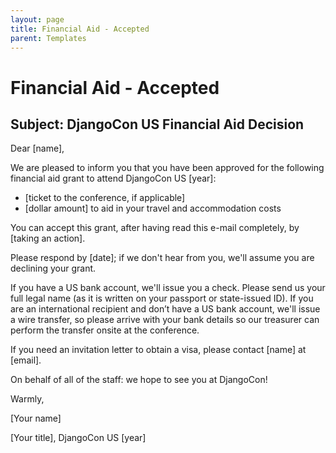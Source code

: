```yaml
---
layout: page
title: Financial Aid - Accepted 
parent: Templates
---
```


# Financial Aid - Accepted  

## Subject: DjangoCon US Financial Aid Decision

Dear [name],

We are pleased to inform you that you have been approved for the following financial aid grant to attend DjangoCon US [year]: 

- [ticket to the conference, if applicable]
- [dollar amount] to aid in your travel and accommodation costs 

You can accept this grant, after having read this e-mail completely, by [taking an action]. 

Please respond by [date]; if we don't hear from you, we'll assume you are declining your grant. 

If you have a US bank account, we'll issue you a check. Please send us your full legal name (as it is written on your passport or state-issued ID). If you are an international recipient and don’t have a US bank account, we'll issue a wire transfer, so please arrive with your bank details so our treasurer can perform the transfer onsite at the conference.

If you need an invitation letter to obtain a visa, please contact [name] at [email]. 

On behalf of all of the staff: we hope to see you at DjangoCon!

Warmly, 

[Your name] 

[Your title], DjangoCon US [year] 
